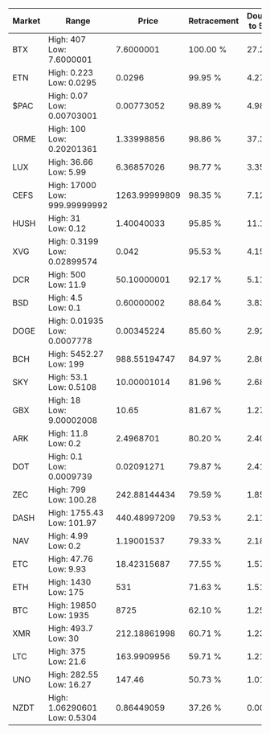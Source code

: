 | Market | Range | Price| Retracement | Doubles to 50% |
| --- | --- | --- | --- | --- |
| BTX | High: 407<br />Low: 7.6000001 | 7.6000001 | 100.00 % | 27.28 |
| ETN | High: 0.223<br />Low: 0.0295 | 0.0296 | 99.95 % | 4.27 |
| $PAC | High: 0.07<br />Low: 0.00703001 | 0.00773052 | 98.89 % | 4.98 |
| ORME | High: 100<br />Low: 0.20201361 | 1.33998856 | 98.86 % | 37.39 |
| LUX | High: 36.66<br />Low: 5.99 | 6.36857026 | 98.77 % | 3.35 |
| CEFS | High: 17000<br />Low: 999.99999992 | 1263.99999809 | 98.35 % | 7.12 |
| HUSH | High: 31<br />Low: 0.12 | 1.40040033 | 95.85 % | 11.11 |
| XVG | High: 0.3199<br />Low: 0.02899574 | 0.042 | 95.53 % | 4.15 |
| DCR | High: 500<br />Low: 11.9 | 50.10000001 | 92.17 % | 5.11 |
| BSD | High: 4.5<br />Low: 0.1 | 0.60000002 | 88.64 % | 3.83 |
| DOGE | High: 0.01935<br />Low: 0.0007778 | 0.00345224 | 85.60 % | 2.92 |
| BCH | High: 5452.27<br />Low: 199 | 988.55194747 | 84.97 % | 2.86 |
| SKY | High: 53.1<br />Low: 0.5108 | 10.00001014 | 81.96 % | 2.68 |
| GBX | High: 18<br />Low: 9.00002008 | 10.65 | 81.67 % | 1.27 |
| ARK | High: 11.8<br />Low: 0.2 | 2.4968701 | 80.20 % | 2.40 |
| DOT | High: 0.1<br />Low: 0.0009739 | 0.02091271 | 79.87 % | 2.41 |
| ZEC | High: 799<br />Low: 100.28 | 242.88144434 | 79.59 % | 1.85 |
| DASH | High: 1755.43<br />Low: 101.97 | 440.48997209 | 79.53 % | 2.11 |
| NAV | High: 4.99<br />Low: 0.2 | 1.19001537 | 79.33 % | 2.18 |
| ETC | High: 47.76<br />Low: 9.93 | 18.42315687 | 77.55 % | 1.57 |
| ETH | High: 1430<br />Low: 175 | 531 | 71.63 % | 1.51 |
| BTC | High: 19850<br />Low: 1935 | 8725 | 62.10 % | 1.25 |
| XMR | High: 493.7<br />Low: 30 | 212.18861998 | 60.71 % | 1.23 |
| LTC | High: 375<br />Low: 21.6 | 163.9909956 | 59.71 % | 1.21 |
| UNO | High: 282.55<br />Low: 16.27 | 147.46 | 50.73 % | 1.01 |
| NZDT | High: 1.06290601<br />Low: 0.5304 | 0.86449059 | 37.26 % | 0.00 |
